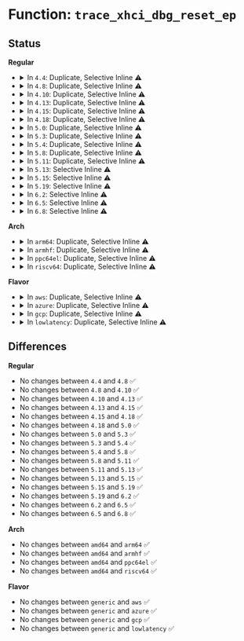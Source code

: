 # Function: <code>trace_xhci_dbg_reset_ep</code>

## Status
<b>Regular</b>
<ul>
<li>
<details>
<summary>In <code>4.4</code>: Duplicate, Selective Inline ⚠️</summary>

```c
void trace_xhci_dbg_reset_ep(struct va_format *vaf);
```

**Collision:** Static Duplication

**Inline:** Selective

**Transformation:** False

**Instances:**

```
In drivers/usb/host/xhci.c (ffffffff8164b2a0)
Location: drivers/usb/host/xhci-trace.h:57
Inline: True
```
```
In drivers/usb/host/xhci-ring.c (ffffffff81657470)
Location: drivers/usb/host/xhci-trace.h:57
Inline: True
```
**Symbols:**

```
ffffffff8164b2a0-ffffffff8164b2f5: trace_xhci_dbg_reset_ep (STB_LOCAL)
ffffffff81657470-ffffffff816574c5: trace_xhci_dbg_reset_ep (STB_LOCAL)
```
</details>
</li>
<li>
<details>
<summary>In <code>4.8</code>: Duplicate, Selective Inline ⚠️</summary>

```c
void trace_xhci_dbg_reset_ep(struct va_format *vaf);
```

**Collision:** Static Duplication

**Inline:** Selective

**Transformation:** False

**Instances:**

```
In drivers/usb/host/xhci.c (ffffffff816abce0)
Location: drivers/usb/host/xhci-trace.h:57
Inline: True
```
```
In drivers/usb/host/xhci-ring.c (ffffffff816b7bc0)
Location: drivers/usb/host/xhci-trace.h:57
Inline: True
```
**Symbols:**

```
ffffffff816abce0-ffffffff816abd2e: trace_xhci_dbg_reset_ep (STB_LOCAL)
ffffffff816b7bc0-ffffffff816b7c0e: trace_xhci_dbg_reset_ep (STB_LOCAL)
```
</details>
</li>
<li>
<details>
<summary>In <code>4.10</code>: Duplicate, Selective Inline ⚠️</summary>

```c
void trace_xhci_dbg_reset_ep(struct va_format *vaf);
```

**Collision:** Static Duplication

**Inline:** Selective

**Transformation:** False

**Instances:**

```
In drivers/usb/host/xhci.c (ffffffff816d9e10)
Location: drivers/usb/host/xhci-trace.h:57
Inline: True
```
```
In drivers/usb/host/xhci-ring.c (ffffffff816e5e70)
Location: drivers/usb/host/xhci-trace.h:57
Inline: True
```
**Symbols:**

```
ffffffff816d9e10-ffffffff816d9e5e: trace_xhci_dbg_reset_ep (STB_LOCAL)
ffffffff816e5e70-ffffffff816e5ebe: trace_xhci_dbg_reset_ep (STB_LOCAL)
```
</details>
</li>
<li>
<details>
<summary>In <code>4.13</code>: Duplicate, Selective Inline ⚠️</summary>

```c
void trace_xhci_dbg_reset_ep(struct va_format *vaf);
```

**Collision:** Static Duplication

**Inline:** Selective

**Transformation:** False

**Instances:**

```
In drivers/usb/host/xhci.c (ffffffff816ee140)
Location: drivers/usb/host/xhci-trace.h:57
Inline: True
```
```
In drivers/usb/host/xhci-ring.c (ffffffff816f9b50)
Location: drivers/usb/host/xhci-trace.h:57
Inline: True
```
**Symbols:**

```
ffffffff816ee140-ffffffff816ee18e: trace_xhci_dbg_reset_ep (STB_LOCAL)
ffffffff816f9b50-ffffffff816f9b9e: trace_xhci_dbg_reset_ep (STB_LOCAL)
```
</details>
</li>
<li>
<details>
<summary>In <code>4.15</code>: Duplicate, Selective Inline ⚠️</summary>

```c
void trace_xhci_dbg_reset_ep(struct va_format *vaf);
```

**Collision:** Static Duplication

**Inline:** Selective

**Transformation:** False

**Instances:**

```
In drivers/usb/host/xhci.c (ffffffff8175a940)
Location: drivers/usb/host/xhci-trace.h:55
Inline: True
```
```
In drivers/usb/host/xhci-ring.c (ffffffff817666c0)
Location: drivers/usb/host/xhci-trace.h:55
Inline: True
```
**Symbols:**

```
ffffffff8175a940-ffffffff8175a993: trace_xhci_dbg_reset_ep (STB_LOCAL)
ffffffff817666c0-ffffffff81766713: trace_xhci_dbg_reset_ep (STB_LOCAL)
```
</details>
</li>
<li>
<details>
<summary>In <code>4.18</code>: Duplicate, Selective Inline ⚠️</summary>

```c
void trace_xhci_dbg_reset_ep(struct va_format *vaf);
```

**Collision:** Static Duplication

**Inline:** Selective

**Transformation:** False

**Instances:**

```
In drivers/usb/host/xhci.c (ffffffff8179b050)
Location: drivers/usb/host/xhci-trace.h:55
Inline: True
```
```
In drivers/usb/host/xhci-ring.c (ffffffff817a7400)
Location: drivers/usb/host/xhci-trace.h:55
Inline: True
```
**Symbols:**

```
ffffffff8179b050-ffffffff8179b0a3: trace_xhci_dbg_reset_ep (STB_LOCAL)
ffffffff817a7400-ffffffff817a7453: trace_xhci_dbg_reset_ep (STB_LOCAL)
```
</details>
</li>
<li>
<details>
<summary>In <code>5.0</code>: Duplicate, Selective Inline ⚠️</summary>

```c
void trace_xhci_dbg_reset_ep(struct va_format *vaf);
```

**Collision:** Static Duplication

**Inline:** Selective

**Transformation:** False

**Instances:**

```
In drivers/usb/host/xhci.c (ffffffff817c1630)
Location: drivers/usb/host/xhci-trace.h:55
Inline: True
```
```
In drivers/usb/host/xhci-ring.c (ffffffff817cd310)
Location: drivers/usb/host/xhci-trace.h:55
Inline: True
```
**Symbols:**

```
ffffffff817c1630-ffffffff817c1683: trace_xhci_dbg_reset_ep (STB_LOCAL)
ffffffff817cd310-ffffffff817cd363: trace_xhci_dbg_reset_ep (STB_LOCAL)
```
</details>
</li>
<li>
<details>
<summary>In <code>5.3</code>: Duplicate, Selective Inline ⚠️</summary>

```c
void trace_xhci_dbg_reset_ep(struct va_format *vaf);
```

**Collision:** Static Duplication

**Inline:** Selective

**Transformation:** False

**Instances:**

```
In drivers/usb/host/xhci.c (ffffffff81801140)
Location: drivers/usb/host/xhci-trace.h:55
Inline: True
```
```
In drivers/usb/host/xhci-ring.c (ffffffff8180d0e0)
Location: drivers/usb/host/xhci-trace.h:55
Inline: True
```
**Symbols:**

```
ffffffff81801140-ffffffff81801190: trace_xhci_dbg_reset_ep (STB_LOCAL)
ffffffff8180d0e0-ffffffff8180d130: trace_xhci_dbg_reset_ep (STB_LOCAL)
```
</details>
</li>
<li>
<details>
<summary>In <code>5.4</code>: Duplicate, Selective Inline ⚠️</summary>

```c
void trace_xhci_dbg_reset_ep(struct va_format *vaf);
```

**Collision:** Static Duplication

**Inline:** Selective

**Transformation:** False

**Instances:**

```
In drivers/usb/host/xhci.c (ffffffff818321f0)
Location: drivers/usb/host/xhci-trace.h:55
Inline: True
```
```
In drivers/usb/host/xhci-ring.c (ffffffff8183e1d0)
Location: drivers/usb/host/xhci-trace.h:55
Inline: True
```
**Symbols:**

```
ffffffff818321f0-ffffffff81832240: trace_xhci_dbg_reset_ep (STB_LOCAL)
ffffffff8183e1d0-ffffffff8183e220: trace_xhci_dbg_reset_ep (STB_LOCAL)
```
</details>
</li>
<li>
<details>
<summary>In <code>5.8</code>: Duplicate, Selective Inline ⚠️</summary>

```c
void trace_xhci_dbg_reset_ep(struct va_format *vaf);
```

**Collision:** Static Duplication

**Inline:** Selective

**Transformation:** False

**Instances:**

```
In drivers/usb/host/xhci.c (ffffffff81905330)
Location: drivers/usb/host/xhci-trace.h:55
Inline: True
```
```
In drivers/usb/host/xhci-ring.c (ffffffff81910f70)
Location: drivers/usb/host/xhci-trace.h:55
Inline: True
```
**Symbols:**

```
ffffffff81905330-ffffffff81905380: trace_xhci_dbg_reset_ep (STB_LOCAL)
ffffffff81910f70-ffffffff81910fc0: trace_xhci_dbg_reset_ep (STB_LOCAL)
```
</details>
</li>
<li>
<details>
<summary>In <code>5.11</code>: Duplicate, Selective Inline ⚠️</summary>

```c
void trace_xhci_dbg_reset_ep(struct va_format *vaf);
```

**Collision:** Static Duplication

**Inline:** Selective

**Transformation:** False

**Instances:**

```
In drivers/usb/host/xhci.c (ffffffff8190dbe0)
Location: drivers/usb/host/xhci-trace.h:55
Inline: True
```
```
In drivers/usb/host/xhci-ring.c (ffffffff819187a0)
Location: drivers/usb/host/xhci-trace.h:55
Inline: True
```
**Symbols:**

```
ffffffff8190dbe0-ffffffff8190dc1c: trace_xhci_dbg_reset_ep (STB_LOCAL)
ffffffff819187a0-ffffffff819187dc: trace_xhci_dbg_reset_ep (STB_LOCAL)
```
</details>
</li>
<li>
<details>
<summary>In <code>5.13</code>: Selective Inline ⚠️</summary>

```c
void trace_xhci_dbg_reset_ep(struct va_format *vaf);
```

**Collision:** Unique Static

**Inline:** Selective

**Transformation:** False

**Instances:**

```
In drivers/usb/host/xhci-ring.c (ffffffff818fbac0)
Location: drivers/usb/host/xhci-trace.h:55
Inline: True
```
**Symbols:**

```
ffffffff818fbac0-ffffffff818fbafc: trace_xhci_dbg_reset_ep (STB_LOCAL)
```
</details>
</li>
<li>
<details>
<summary>In <code>5.15</code>: Selective Inline ⚠️</summary>

```c
void trace_xhci_dbg_reset_ep(struct va_format *vaf);
```

**Collision:** Unique Static

**Inline:** Selective

**Transformation:** False

**Instances:**

```
In drivers/usb/host/xhci-ring.c (ffffffff8199a940)
Location: drivers/usb/host/xhci-trace.h:53
Inline: True
```
**Symbols:**

```
ffffffff8199a940-ffffffff8199a979: trace_xhci_dbg_reset_ep (STB_LOCAL)
```
</details>
</li>
<li>
<details>
<summary>In <code>5.19</code>: Selective Inline ⚠️</summary>

```c
void trace_xhci_dbg_reset_ep(struct va_format *vaf);
```

**Collision:** Unique Static

**Inline:** Selective

**Transformation:** False

**Instances:**

```
In drivers/usb/host/xhci-ring.c (ffffffff81af7a80)
Location: drivers/usb/host/xhci-trace.h:53
Inline: True
```
**Symbols:**

```
ffffffff81af7a80-ffffffff81af7af7: trace_xhci_dbg_reset_ep (STB_LOCAL)
```
</details>
</li>
<li>
<details>
<summary>In <code>6.2</code>: Selective Inline ⚠️</summary>

```c
void trace_xhci_dbg_reset_ep(struct va_format *vaf);
```

**Collision:** Unique Static

**Inline:** Selective

**Transformation:** False

**Instances:**

```
In drivers/usb/host/xhci-ring.c (ffffffff81c858b0)
Location: drivers/usb/host/xhci-trace.h:53
Inline: True
```
**Symbols:**

```
ffffffff81c858b0-ffffffff81c85927: trace_xhci_dbg_reset_ep (STB_LOCAL)
```
</details>
</li>
<li>
<details>
<summary>In <code>6.5</code>: Selective Inline ⚠️</summary>

```c
void trace_xhci_dbg_reset_ep(struct va_format *vaf);
```

**Collision:** Unique Static

**Inline:** Selective

**Transformation:** False

**Instances:**

```
In drivers/usb/host/xhci-ring.c (ffffffff81cec5e0)
Location: drivers/usb/host/xhci-trace.h:53
Inline: True
```
**Symbols:**

```
ffffffff81cec5e0-ffffffff81cec657: trace_xhci_dbg_reset_ep (STB_LOCAL)
```
</details>
</li>
<li>
<details>
<summary>In <code>6.8</code>: Selective Inline ⚠️</summary>

```c
void trace_xhci_dbg_reset_ep(struct va_format *vaf);
```

**Collision:** Unique Static

**Inline:** Selective

**Transformation:** False

**Instances:**

```
In drivers/usb/host/xhci-ring.c (ffffffff81da1c20)
Location: drivers/usb/host/xhci-trace.h:53
Inline: True
```
**Symbols:**

```
ffffffff81da1c20-ffffffff81da1c97: trace_xhci_dbg_reset_ep (STB_LOCAL)
```
</details>
</li>
</ul>
<b>Arch</b>
<ul>
<li>
<details>
<summary>In <code>arm64</code>: Duplicate, Selective Inline ⚠️</summary>

```c
void trace_xhci_dbg_reset_ep(struct va_format *vaf);
```

**Collision:** Static Duplication

**Inline:** Selective

**Transformation:** False

**Instances:**

```
In drivers/usb/host/xhci.c (ffff800010a6f8c0)
Location: drivers/usb/host/xhci-trace.h:55
Inline: True
```
```
In drivers/usb/host/xhci-ring.c (ffff800010a7c8a8)
Location: drivers/usb/host/xhci-trace.h:55
Inline: True
```
**Symbols:**

```
ffff800010a6f8c0-ffff800010a6f948: trace_xhci_dbg_reset_ep (STB_LOCAL)
ffff800010a7c8a8-ffff800010a7c930: trace_xhci_dbg_reset_ep (STB_LOCAL)
```
</details>
</li>
<li>
<details>
<summary>In <code>armhf</code>: Duplicate, Selective Inline ⚠️</summary>

```c
void trace_xhci_dbg_reset_ep(struct va_format *vaf);
```

**Collision:** Static Duplication

**Inline:** Selective

**Transformation:** False

**Instances:**

```
In drivers/usb/host/xhci.c (c0b42a1c)
Location: drivers/usb/host/xhci-trace.h:55
Inline: True
```
```
In drivers/usb/host/xhci-ring.c (c0b5004c)
Location: drivers/usb/host/xhci-trace.h:55
Inline: True
```
**Symbols:**

```
c0b42a1c-c0b42aa8: trace_xhci_dbg_reset_ep (STB_LOCAL)
c0b5004c-c0b500d8: trace_xhci_dbg_reset_ep (STB_LOCAL)
```
</details>
</li>
<li>
<details>
<summary>In <code>ppc64el</code>: Duplicate, Selective Inline ⚠️</summary>

```c
void trace_xhci_dbg_reset_ep(struct va_format *vaf);
```

**Collision:** Static Duplication

**Inline:** Selective

**Transformation:** False

**Instances:**

```
In drivers/usb/host/xhci.c (c000000000b42a60)
Location: drivers/usb/host/xhci-trace.h:55
Inline: True
```
```
In drivers/usb/host/xhci-ring.c (c000000000b54400)
Location: drivers/usb/host/xhci-trace.h:55
Inline: True
```
**Symbols:**

```
c000000000b42a60-c000000000b42b0c: trace_xhci_dbg_reset_ep (STB_LOCAL)
c000000000b54400-c000000000b544ac: trace_xhci_dbg_reset_ep (STB_LOCAL)
```
</details>
</li>
<li>
<details>
<summary>In <code>riscv64</code>: Duplicate, Selective Inline ⚠️</summary>

```c
void trace_xhci_dbg_reset_ep(struct va_format *vaf);
```

**Collision:** Static Duplication

**Inline:** Selective

**Transformation:** False

**Instances:**

```
In drivers/usb/host/xhci.c (ffffffe0006878bc)
Location: drivers/usb/host/xhci-trace.h:55
Inline: True
```
```
In drivers/usb/host/xhci-ring.c (ffffffe00069351c)
Location: drivers/usb/host/xhci-trace.h:55
Inline: True
```
**Symbols:**

```
ffffffe0006878bc-ffffffe00068792c: trace_xhci_dbg_reset_ep (STB_LOCAL)
ffffffe00069351c-ffffffe00069358c: trace_xhci_dbg_reset_ep (STB_LOCAL)
```
</details>
</li>
</ul>
<b>Flavor</b>
<ul>
<li>
<details>
<summary>In <code>aws</code>: Duplicate, Selective Inline ⚠️</summary>

```c
void trace_xhci_dbg_reset_ep(struct va_format *vaf);
```

**Collision:** Static Duplication

**Inline:** Selective

**Transformation:** False

**Instances:**

```
In drivers/usb/host/xhci.c (ffffffff817ea5d0)
Location: drivers/usb/host/xhci-trace.h:55
Inline: True
```
```
In drivers/usb/host/xhci-ring.c (ffffffff817f6580)
Location: drivers/usb/host/xhci-trace.h:55
Inline: True
```
**Symbols:**

```
ffffffff817ea5d0-ffffffff817ea620: trace_xhci_dbg_reset_ep (STB_LOCAL)
ffffffff817f6580-ffffffff817f65d0: trace_xhci_dbg_reset_ep (STB_LOCAL)
```
</details>
</li>
<li>
<details>
<summary>In <code>azure</code>: Duplicate, Selective Inline ⚠️</summary>

```c
void trace_xhci_dbg_reset_ep(struct va_format *vaf);
```

**Collision:** Static Duplication

**Inline:** Selective

**Transformation:** False

**Instances:**

```
In drivers/usb/host/xhci.c (ffffffff817af6e0)
Location: drivers/usb/host/xhci-trace.h:55
Inline: True
```
```
In drivers/usb/host/xhci-ring.c (ffffffff817bb720)
Location: drivers/usb/host/xhci-trace.h:55
Inline: True
```
**Symbols:**

```
ffffffff817af6e0-ffffffff817af730: trace_xhci_dbg_reset_ep (STB_LOCAL)
ffffffff817bb720-ffffffff817bb770: trace_xhci_dbg_reset_ep (STB_LOCAL)
```
</details>
</li>
<li>
<details>
<summary>In <code>gcp</code>: Duplicate, Selective Inline ⚠️</summary>

```c
void trace_xhci_dbg_reset_ep(struct va_format *vaf);
```

**Collision:** Static Duplication

**Inline:** Selective

**Transformation:** False

**Instances:**

```
In drivers/usb/host/xhci.c (ffffffff81827070)
Location: drivers/usb/host/xhci-trace.h:55
Inline: True
```
```
In drivers/usb/host/xhci-ring.c (ffffffff81833050)
Location: drivers/usb/host/xhci-trace.h:55
Inline: True
```
**Symbols:**

```
ffffffff81827070-ffffffff818270c0: trace_xhci_dbg_reset_ep (STB_LOCAL)
ffffffff81833050-ffffffff818330a0: trace_xhci_dbg_reset_ep (STB_LOCAL)
```
</details>
</li>
<li>
<details>
<summary>In <code>lowlatency</code>: Duplicate, Selective Inline ⚠️</summary>

```c
void trace_xhci_dbg_reset_ep(struct va_format *vaf);
```

**Collision:** Static Duplication

**Inline:** Selective

**Transformation:** False

**Instances:**

```
In drivers/usb/host/xhci.c (ffffffff81840f90)
Location: drivers/usb/host/xhci-trace.h:55
Inline: True
```
```
In drivers/usb/host/xhci-ring.c (ffffffff8184d290)
Location: drivers/usb/host/xhci-trace.h:55
Inline: True
```
**Symbols:**

```
ffffffff81840f90-ffffffff81840ff7: trace_xhci_dbg_reset_ep (STB_LOCAL)
ffffffff8184d290-ffffffff8184d2f7: trace_xhci_dbg_reset_ep (STB_LOCAL)
```
</details>
</li>
</ul>

## Differences
<b>Regular</b>
<ul>
<li>
No changes between <code>4.4</code> and <code>4.8</code> ✅
</li>
<li>
No changes between <code>4.8</code> and <code>4.10</code> ✅
</li>
<li>
No changes between <code>4.10</code> and <code>4.13</code> ✅
</li>
<li>
No changes between <code>4.13</code> and <code>4.15</code> ✅
</li>
<li>
No changes between <code>4.15</code> and <code>4.18</code> ✅
</li>
<li>
No changes between <code>4.18</code> and <code>5.0</code> ✅
</li>
<li>
No changes between <code>5.0</code> and <code>5.3</code> ✅
</li>
<li>
No changes between <code>5.3</code> and <code>5.4</code> ✅
</li>
<li>
No changes between <code>5.4</code> and <code>5.8</code> ✅
</li>
<li>
No changes between <code>5.8</code> and <code>5.11</code> ✅
</li>
<li>
No changes between <code>5.11</code> and <code>5.13</code> ✅
</li>
<li>
No changes between <code>5.13</code> and <code>5.15</code> ✅
</li>
<li>
No changes between <code>5.15</code> and <code>5.19</code> ✅
</li>
<li>
No changes between <code>5.19</code> and <code>6.2</code> ✅
</li>
<li>
No changes between <code>6.2</code> and <code>6.5</code> ✅
</li>
<li>
No changes between <code>6.5</code> and <code>6.8</code> ✅
</li>
</ul>
<b>Arch</b>
<ul>
<li>
No changes between <code>amd64</code> and <code>arm64</code> ✅
</li>
<li>
No changes between <code>amd64</code> and <code>armhf</code> ✅
</li>
<li>
No changes between <code>amd64</code> and <code>ppc64el</code> ✅
</li>
<li>
No changes between <code>amd64</code> and <code>riscv64</code> ✅
</li>
</ul>
<b>Flavor</b>
<ul>
<li>
No changes between <code>generic</code> and <code>aws</code> ✅
</li>
<li>
No changes between <code>generic</code> and <code>azure</code> ✅
</li>
<li>
No changes between <code>generic</code> and <code>gcp</code> ✅
</li>
<li>
No changes between <code>generic</code> and <code>lowlatency</code> ✅
</li>
</ul>
